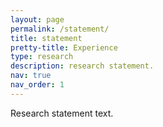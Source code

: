 ```yaml
---
layout: page
permalink: /statement/
title: statement
pretty-title: Experience
type: research
description: research statement.
nav: true
nav_order: 1
---
```


Research statement text.
